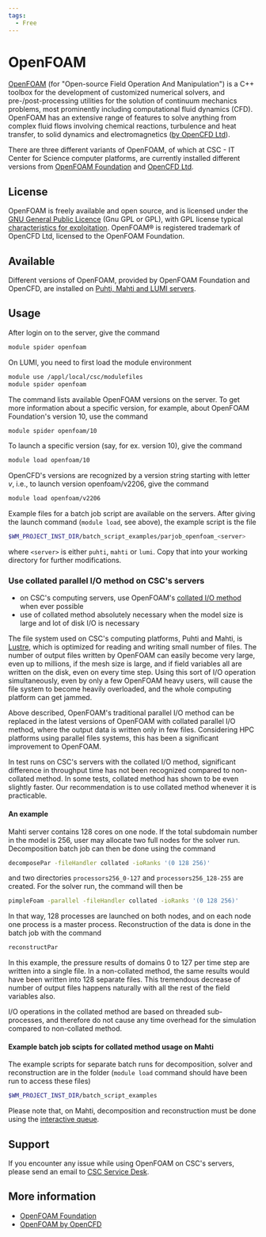 ```yaml
---
tags:
  - Free
---
```


# OpenFOAM

[OpenFOAM](https://en.wikipedia.org/wiki/OpenFOAM) (for "Open-source Field Operation And Manipulation") is a C++ toolbox for the development of customized numerical solvers, and pre-/post-processing utilities for the solution of continuum mechanics problems, most prominently including computational fluid dynamics (CFD). OpenFOAM has an extensive range of features to solve anything from complex fluid flows involving chemical reactions, turbulence and heat transfer, to solid dynamics and electromagnetics ([by OpenCFD Ltd](https://www.openfoam.com/)).

There are three different variants of OpenFOAM, of which at CSC - IT Center for Science computer platforms, are currently installed different versions from [OpenFOAM Foundation](https://cfd.direct/) and [OpenCFD Ltd](https://www.openfoam.com).

## License

OpenFOAM is freely available and open source, and is licensed under the [GNU General Public Licence](https://www.gnu.org/licenses/gpl-3.0.en.html) (Gnu GPL or GPL), with GPL license typical [characteristics for exploitation](https://openfoam.org/licence/). OpenFOAM® is registered trademark of OpenCFD Ltd, licensed to the OpenFOAM Foundation.

## Available

Different versions of OpenFOAM, provided by OpenFOAM Foundation and OpenCFD, are installed on [Puhti, Mahti and LUMI servers](../computing/available-systems.md).

## Usage

After login on to the server, give the command

```bash
module spider openfoam
```

On LUMI, you need to first load the module environment

```bash
module use /appl/local/csc/modulefiles
module spider openfoam
```

The command lists available OpenFOAM versions on the server. To get more information about a specific version, for example, about OpenFOAM Foundation's version 10, use the command

```bash
module spider openfoam/10
```

To launch a specific version (say, for ex. version 10), give the command

```bash
module load openfoam/10
```

OpenCFD's versions are recognized by a version string starting with letter _v_, i.e., to launch version openfoam/v2206, give the command

```bash
module load openfoam/v2206
```

Example files for a batch job script are available on the servers. After giving the launch command (`module load`, see above), the example script is the file

```bash
$WM_PROJECT_INST_DIR/batch_script_examples/parjob_openfoam_<server>
```

where `<server>` is either `puhti`, `mahti` or `lumi`. Copy that into your working directory for further modifications.

### Use collated parallel I/O method on CSC's servers

- on CSC's computing servers, use OpenFOAM's [collated I/O method](https://openfoam.org/news/parallel-io/) when ever possible
- use of collated method absolutely necessary when the model size is large and lot of disk I/O is necessary

The file system used on CSC's computing platforms, Puhti and Mahti, is [Lustre](http://lustre.org/), which is optimized for reading and writing small number of files. The number of output files written by OpenFOAM can easily become very large, even up to millions, if the mesh size is large, and if field variables all are written on the disk, even on every time step. Using this sort of I/O operation simultaneously, even by only a few OpenFOAM heavy users, will cause the file system to become heavily overloaded, and the whole computing platform can get jammed.

Above described, OpenFOAM's traditional parallel I/O method can be replaced in the latest versions of OpenFOAM with collated parallel I/O method, where the output data is written only in few files. Considering HPC platforms using parallel files systems, this has been a significant improvement to OpenFOAM.

In test runs on CSC's servers with the collated I/O method, significant difference in throughput time has not been recognized compared to non-collated method. In some tests, collated method has shown to be even slightly faster. Our recommendation is to use collated method whenever it is practicable.

#### An example

Mahti server contains 128 cores on one node. If the total subdomain number in the model is 256, user may allocate two full nodes for the solver run. Decomposition batch job can then be done using the command

```bash
decomposePar -fileHandler collated -ioRanks '(0 128 256)'
```

and two directories `processors256_0-127` and `processors256_128-255` are created. For the solver run, the command will then be

```bash
pimpleFoam -parallel -fileHandler collated -ioRanks '(0 128 256)'
```

In that way, 128 processes are launched on both nodes, and on each node one process is a master process. Reconstruction of the data is done in the batch job with the command

```bash
reconstructPar
```

In this example, the pressure results of domains 0 to 127 per time step are written into a single file. In a non-collated method, the same results would have been written into 128 separate files. This tremendous decrease of number of output files happens naturally with all the rest of the field variables also.

I/O operations in the collated method are based on threaded sub-processes, and therefore do not cause any time overhead for the simulation compared to non-collated method.

#### Example batch job scipts for collated method usage on Mahti

The example scripts for separate batch runs for decomposition, solver and reconstruction are in the folder (`module load` command should have been run to access these files)

```bash
$WM_PROJECT_INST_DIR/batch_script_examples
```

Please note that, on Mahti, decomposition and reconstruction must be done using the [interactive queue](../../computing/running/batch-job-partitions/).

## Support

If you encounter any issue while using OpenFOAM on CSC's servers, please send an email to [CSC Service Desk](../support/contact.md).

## More information

- [OpenFOAM Foundation](https://openfoam.org/)
- [OpenFOAM by OpenCFD](https://www.openfoam.com/)
